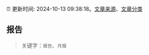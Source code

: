 :alarm_clock: 更新时间: 2024-10-13 09:38:18。[文章来源](/README.md)、[文章分类](/TAGS.md)

## 报告


> 关键字：`报告`、`月报`



